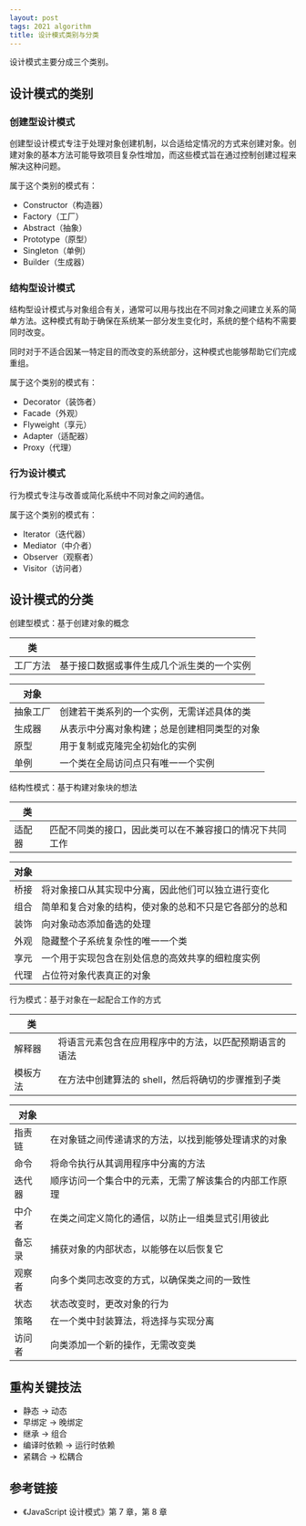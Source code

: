 ```yaml
---
layout: post
tags: 2021 algorithm
title: 设计模式类别与分类
---
```


设计模式主要分成三个类别。

## 设计模式的类别

### 创建型设计模式

创建型设计模式专注于处理对象创建机制，以合适给定情况的方式来创建对象。创建对象的基本方法可能导致项目复杂性增加，而这些模式旨在通过控制创建过程来解决这种问题。

属于这个类别的模式有：

- Constructor（构造器）
- Factory（工厂）
- Abstract（抽象）
- Prototype（原型）
- Singleton（单例）
- Builder（生成器）

### 结构型设计模式

结构型设计模式与对象组合有关，通常可以用与找出在不同对象之间建立关系的简单方法。这种模式有助于确保在系统某一部分发生变化时，系统的整个结构不需要同时改变。

同时对于不适合因某一特定目的而改变的系统部分，这种模式也能够帮助它们完成重组。

属于这个类别的模式有：

- Decorator（装饰者）
- Facade（外观）
- Flyweight（享元）
- Adapter（适配器）
- Proxy（代理）

### 行为设计模式

行为模式专注与改善或简化系统中不同对象之间的通信。

属于这个类别的模式有：

- Iterator（迭代器）
- Mediator（中介者）
- Observer（观察者）
- Visitor（访问者）

## 设计模式的分类

创建型模式：基于创建对象的概念

| 类       |                                            |
| -------- | ------------------------------------------ |
| 工厂方法 | 基于接口数据或事件生成几个派生类的一个实例 |

| 对象     |                                              |
| -------- | -------------------------------------------- |
| 抽象工厂 | 创建若干类系列的一个实例，无需详述具体的类   |
| 生成器   | 从表示中分离对象构建；总是创建相同类型的对象 |
| 原型     | 用于复制或克隆完全初始化的实例               |
| 单例     | 一个类在全局访问点只有唯一一个实例           |

结构性模式：基于构建对象块的想法

| 类     |                                                          |
| ------ | -------------------------------------------------------- |
| 适配器 | 匹配不同类的接口，因此类可以在不兼容接口的情况下共同工作 |

| 对象 |                                                        |
| ---- | ------------------------------------------------------ |
| 桥接 | 将对象接口从其实现中分离，因此他们可以独立进行变化     |
| 组合 | 简单和复合对象的结构，使对象的总和不只是它各部分的总和 |
| 装饰 | 向对象动态添加备选的处理                               |
| 外观 | 隐藏整个子系统复杂性的唯一一个类                       |
| 享元 | 一个用于实现包含在别处信息的高效共享的细粒度实例       |
| 代理 | 占位符对象代表真正的对象                               |

行为模式：基于对象在一起配合工作的方式

| 类       |                                                        |
| -------- | ------------------------------------------------------ |
| 解释器   | 将语言元素包含在应用程序中的方法，以匹配预期语言的语法 |
| 模板方法 | 在方法中创建算法的 shell，然后将确切的步骤推到子类     |

| 对象   |                                                        |
| ------ | ------------------------------------------------------ |
| 指责链 | 在对象链之间传递请求的方法，以找到能够处理请求的对象   |
| 命令   | 将命令执行从其调用程序中分离的方法                     |
| 迭代器 | 顺序访问一个集合中的元素，无需了解该集合的内部工作原理 |
| 中介者 | 在类之间定义简化的通信，以防止一组类显式引用彼此       |
| 备忘录 | 捕获对象的内部状态，以能够在以后恢复它                 |
| 观察者 | 向多个类同志改变的方式，以确保类之间的一致性           |
| 状态   | 状态改变时，更改对象的行为                             |
| 策略   | 在一个类中封装算法，将选择与实现分离                   |
| 访问者 | 向类添加一个新的操作，无需改变类                       |

## 重构关键技法

- 静态 -> 动态
- 早绑定 -> 晚绑定
- 继承 -> 组合
- 编译时依赖 -> 运行时依赖
- 紧耦合 -> 松耦合

## 参考链接

- 《JavaScript 设计模式》第 7 章，第 8 章
